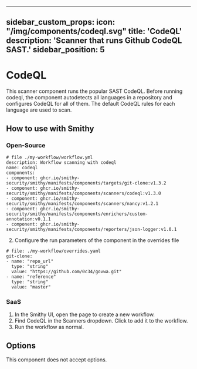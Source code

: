---
sidebar_custom_props:
  icon: "/img/components/codeql.svg"
title: 'CodeQL'
description: 'Scanner that runs Github CodeQL SAST.'
sidebar_position: 5
--------------------

# CodeQL

This scanner component runs the popular SAST CodeQL.
Before running codeql, the component autodetects all languages in a repository and configures CodeQL for all of them.
The default CodeQL rules for each language are used to scan.

## How to use with Smithy

### Open-Source

```
# file ./my-workflow/workflow.yml
description: Workflow scanning with codeql
name: codeql
components:
- component: ghcr.io/smithy-security/smithy/manifests/components/targets/git-clone:v1.3.2
- component: ghcr.io/smithy-security/smithy/manifests/components/scanners/codeql:v1.3.0
- component: ghcr.io/smithy-security/smithy/manifests/components/scanners/nancy:v1.2.1
- component: ghcr.io/smithy-security/smithy/manifests/components/enrichers/custom-annotation:v0.1.1
- component: ghcr.io/smithy-security/smithy/manifests/components/reporters/json-logger:v1.0.1
```

2. Configure the run parameters of the component in the overrides file

```
# file: ./my-workflow/overrides.yaml
git-clone:
- name: "repo_url"
  type: "string"
  value: "https://github.com/0c34/govwa.git"
- name: "reference"
  type: "string"
  value: "master"
```

### SaaS

1. In the Smithy UI, open the page to create a new workflow.
2. Find CodeQL in the Scanners dropdown. Click to add it to the workflow.
3. Run the workflow as normal.

## Options

This component does not accept options.
